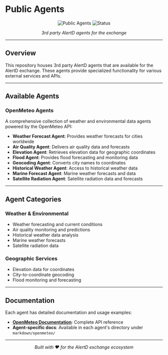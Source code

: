 # Public Agents

<div align="center">

![Public Agents](https://img.shields.io/badge/Public-Agents-blue?style=for-the-badge&logo=robot)
![Status](https://img.shields.io/badge/Status-Active-green?style=for-the-badge)

_3rd party AlertD agents for the exchange_

</div>

---

## Overview

This repository houses 3rd party AlertD agents that are available for the AlertD exchange. These agents provide specialized functionality for various external services and APIs.

---

## Available Agents

### OpenMeteo Agents

A comprehensive collection of weather and environmental data agents powered by the OpenMeteo API:

- **Weather Forecast Agent**: Provides weather forecasts for cities worldwide
- **Air Quality Agent**: Delivers air quality data and forecasts
- **Elevation Agent**: Retrieves elevation data for geographic coordinates
- **Flood Agent**: Provides flood forecasting and monitoring data
- **Geocoding Agent**: Converts city names to coordinates
- **Historical Weather Agent**: Access to historical weather data
- **Marine Forecast Agent**: Marine weather forecasts and data
- **Satellite Radiation Agent**: Satellite radiation data and forecasts

---

## Agent Categories

### Weather & Environmental

- Weather forecasting and current conditions
- Air quality monitoring and predictions
- Historical weather data analysis
- Marine weather forecasts
- Satellite radiation data

### Geographic Services

- Elevation data for coordinates
- City-to-coordinate geocoding
- Flood monitoring and forecasting

---

## Documentation

Each agent has detailed documentation and usage examples:

- **[OpenMeteo Documentation](./markdown/openmeteo/docs/openmeteo.md)**: Complete API reference
- **Agent-specific docs**: Available in each agent's directory under `markdown/openmeteo/`

---

<div align="center">

_Built with ❤️ for the AlertD exchange ecosystem_

</div>
